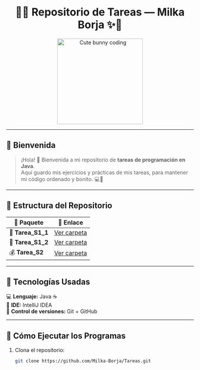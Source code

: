 <h1 align="center">🌸✨ Repositorio de Tareas — Milka Borja ✨🌸</h1>

<p align="center">
  <img src="https://i.imgur.com/Eybz5Zj.png" width="230" alt="Cute bunny coding">
</p>

---

## 💖 Bienvenida

> ¡Hola! 🌷 Bienvenida a mi repositorio de **tareas de programación en Java**.  
> Aquí guardo mis ejercicios y prácticas de mis tareas, para mantener mi código ordenado y bonito. 💻🌼

---

## 🩷 Estructura del Repositorio

| 🌼 Paquete | 🔗 Enlace |
|------------|------------|
| 🧁 **Tarea_S1_1** | [Ver carpeta](https://github.com/Milka-Borja/Tareas/tree/main/src/Tarea_S1_1) |
| 🍓 **Tarea_S1_2** | [Ver carpeta](https://github.com/Milka-Borja/Tareas/tree/main/src/Tarea_S1_2) |
| 💰 **Tarea_S2** | [Ver carpeta](https://github.com/Milka-Borja/Tareas/tree/main/src/Tarea_S2) |

---

## 🌸 Tecnologías Usadas

💻 **Lenguaje:** Java ☕  
🧩 **IDE:** IntelliJ IDEA  
📂 **Control de versiones:** Git + GitHub  

---

## 🌷 Cómo Ejecutar los Programas

1. Clona el repositorio:
   ```bash
   git clone https://github.com/Milka-Borja/Tareas.git


